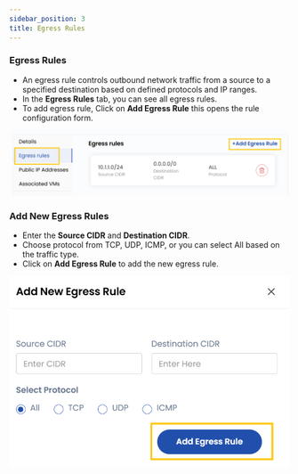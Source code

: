 ```yaml
---
sidebar_position: 3
title: Egress Rules
---
```


### **Egress Rules**

- An egress rule controls outbound network traffic from a source to a specified destination based on defined protocols and IP ranges.
- In the **Egress Rules** tab, you can see all egress rules.
- To add egress rule, Click on **Add Egress Rule** this opens the rule configuration form.

![alt text](images/pub_net_3.png)

### **Add New Egress Rules**

- Enter the **Source CIDR** and **Destination CIDR**.
- Choose protocol from TCP, UDP, ICMP, or you can select All based on the traffic type.
- Click on **Add Egress Rule** to add the new egress rule.

![alt text](images/pub_net_6.png)

